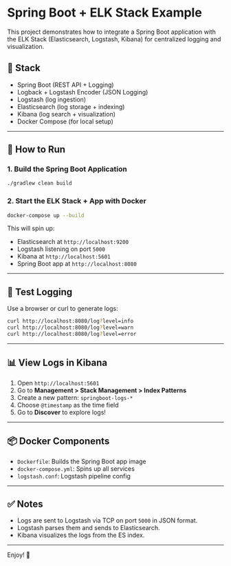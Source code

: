 # Spring Boot + ELK Stack Example

This project demonstrates how to integrate a Spring Boot application with the ELK Stack (Elasticsearch, Logstash, Kibana) for centralized logging and visualization.

## 🧱 Stack

- Spring Boot (REST API + Logging)
- Logback + Logstash Encoder (JSON Logging)
- Logstash (log ingestion)
- Elasticsearch (log storage + indexing)
- Kibana (log search + visualization)
- Docker Compose (for local setup)

---

## 🚀 How to Run

### 1. Build the Spring Boot Application

```bash
./gradlew clean build
```

### 2. Start the ELK Stack + App with Docker

```bash
docker-compose up --build
```

This will spin up:
- Elasticsearch at `http://localhost:9200`
- Logstash listening on port `5000`
- Kibana at `http://localhost:5601`
- Spring Boot app at `http://localhost:8080`

---

## 🧪 Test Logging

Use a browser or curl to generate logs:

```bash
curl http://localhost:8080/log?level=info
curl http://localhost:8080/log?level=warn
curl http://localhost:8080/log?level=error
```

---

## 📊 View Logs in Kibana

1. Open `http://localhost:5601`
2. Go to **Management > Stack Management > Index Patterns**
3. Create a new pattern: `springboot-logs-*`
4. Choose `@timestamp` as the time field
5. Go to **Discover** to explore logs!

---

## 📦 Docker Components

- `Dockerfile`: Builds the Spring Boot app image
- `docker-compose.yml`: Spins up all services
- `logstash.conf`: Logstash pipeline config

---

## ✅ Notes

- Logs are sent to Logstash via TCP on port `5000` in JSON format.
- Logstash parses them and sends to Elasticsearch.
- Kibana visualizes the logs from the ES index.

---

Enjoy! 🚀